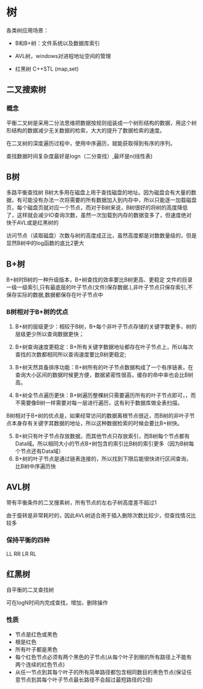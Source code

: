 # 树

各类树应用场景：

- B和B+树：文件系统以及数据库索引

- AVL树，windows对进程地址空间的管理

- 红黑树 C++STL (map,set)

## 二叉搜索树

### 概念
平衡二叉树是采用二分法思维把数据按规则组装成一个树形结构的数据，用这个树形结构的数据减少无关数据的检索，大大的提升了数据检索的速度。

在二叉树的深度遍历过程中，使用中序遍历，就能获取得到有序的序列。

查找数据时间复杂度最好是logn（二分查找）,最坏是n(线性表)


## B树
多路平衡查找树
B树大多用在磁盘上用于查找磁盘的地址。因为磁盘会有大量的数据，有可能没有办法一次将需要的所有数据加入到内存中，所以只能逐一加载磁盘页，每个磁盘页就对应一个节点，而对于B树来说，B树很好的将树的高度降低了，这样就会减少IO查询次数，虽然一次加载到内存的数据变多了，但速度绝对快于AVL或是红黑树的

访问节点（读取磁盘）次数与树的高度成正比，虽然高度都是对数数量级的，但是显然B树中的log函数的底比2更大
## B+树
B+树时B树的一种升级版本，B+树查找的效率要比B树更高、更稳定
文件的目录一级一级索引,只有最底层的叶子节点(文件)保存数据.),非叶子节点只保存索引,不保存实际的数据,数据都保存在叶子节点中

### B树相对于B+树的优点

1. B+树的层级更少：相较于B树，B+每个非叶子节点存储的关键字数更多，树的层级更少所以查询数据更快；

2. B+树查询速度更稳定：B+所有关键字数据地址都存在叶子节点上，所以每次查找的次数都相同所以查询速度要比B树更稳定;

3. B+树天然具备排序功能：B+树所有的叶子节点数据构成了一个有序链表，在查询大小区间的数据时候更方便，数据紧密性很高，缓存的命中率也会比B树高。

4. B+树全节点遍历更快：B+树遍历整棵树只需要遍历所有的叶子节点即可，，而不需要像B树一样需要对每一层进行遍历，这有利于数据库做全表扫描。

B树相对于B+树的优点是，如果经常访问的数据离根节点很近，而B树的非叶子节点本身存有关键字其数据的地址，所以这种数据检索的时候会要比B+树快。

5. B+树只有叶子节点存放数据，而其他节点只存放索引，而B树每个节点都有Data域。所以相同大小的节点B+树包含的索引比B树的索引更多（因为B树每个节点还有Data域）
6. B+树的叶子节点是通过链表连接的，所以找到下限后能很快进行区间查询，比B树中序遍历快
## AVL树
带有平衡条件的二叉搜素树，所有节点的左右子树高度差不超过1

由于旋转是非常耗时的，因此AVL树适合用于插入删除次数比较少，但查找情况比较多

### 保持平衡的四种
LL
RR
LR
RL

## 红黑树

自平衡的二叉查找树

可在logN时间内完成查找，增加，删除操作

### 性质

- 节点是红色或黑色
- 根是红色
- 所有叶子都是黑色
- 每个红色节点必须有两个黑色的子节点(从每个叶子到根的所有路径上不能有两个连续的红色节点)
- 从任一节点到其每个叶子的所有简单路径都包含相同数目的黑色节点(保证任意节点到其每个叶子节点最长路径不会超过最短路径的2倍)